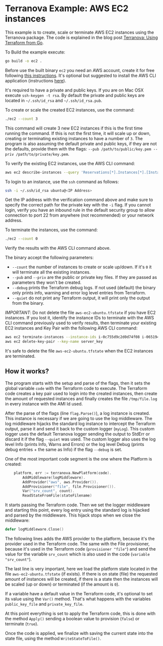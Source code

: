 # Terranova Example: AWS EC2 instances

This example is to create, scale or terminate AWS EC2 instances using the Terranova package. The code is explained in the blog post [Terranova: Using Terraform from Go](http://blog.johandry.com/post/terranova-terraform-from-go/).

To Build the example execute:

```bash
go build -o ec2 .
```

Before use the built binary `ec2` you need an AWS account, create it for free following [this instructions](https://aws.amazon.com/premiumsupport/knowledge-center/create-and-activate-aws-account/). It's optional but suggested to install the AWS CLI application (instructions [here](https://docs.aws.amazon.com/cli/latest/userguide/cli-chap-install.html)).

It's required to have a private and public keys. If you are on Mac OSX execute `ssh-keygen -t rsa`. By default the private and public keys are located in `~/.ssh/id_rsa` and `~/.ssh/id_rsa.pub`.

To create or scale the created EC2 instances, use the command:

```bash
./ec2 --count 3
```

This command will create 3 new EC2 instances if this is the first time running the command. If this is not the first time, it will scale up or down, creating or terminating existing instances to have a number of `3`. The program is also assuming the default private and public keys, if they are not the defaults, provide them with the flags: `--pub /path/to/public/key.pem --priv /path/to/private/key.pem`.

To verify the existing EC2 instances, use the AWS CLI command:

```bash
aws ec2 describe-instances --query 'Reservations[*].Instances[*].[InstanceId, PublicIpAddress, State.Name]' --output table
```

To login to an instance, use the `ssh` command as follows:

```bash
ssh -i ~/.ssh/id_rsa ubuntu@<IP Address>
```

Get the IP address with the verification command above and make sure to specify the correct path for the private key with the `-i` flag. If you cannot login, verify you have an inbound rule in the default security group to allow connection to port 22 from anywhere (not recommended) or your network address.

To terminate the instances, use the command:

```bash
./ec2 --count 0
```

Verify the results with the AWS CLI command above.

The binary accept the following parameters:

* `--count` the number of instances to create or scale up/down. If it's `0` it will terminate all the existing instances.
* `--pub` and `--priv` are the public or private key files. If they are passed as parameters they won't be created.
* `--debug` prints the Terraform debug logs. If not used (default) the binary only prints info, warning and error log level entries from Terraform.
* `--quiet` do not print any Terraform output, it will print only the output from the binary.

*IMPORTANT*: Do not delete the file `aws-ec2-ubuntu.tfstate` if you have EC2 instances. If you lost it, identify the instance IDs to terminate with the AWS CLI command previously used to verify results, then terminate your existing EC2 instances and Key Pair with the following AWS CLI command:

```bash
aws ec2 terminate-instances --instance-ids i-0c755d9c2d0d74f08 i-06519480197f8a82e
aws ec2 delete-key-pair --key-name server_key
```

It's safe to delete the file `aws-ec2-ubuntu.tfstate` when the EC2 instances are terminated.

## How it works?

The program starts with the setup and parse of the flags, then it sets the global variable `code` with the Terraform code to execute. The Terraform code creates a key pair used to login into the created instances, then create the amount of requested instances and finally creates the file `/tmp/file.log` in every instance with the AMI Id used.

After the parse of the flags (line `flag.Parse()`), a log instance is created. This instance is necessary if we are going to use the log middleware. The log middleware hijacks the standard log instance to intercept the Terraform output, parse it and send it back to the custom logger (`myLog`). This custom logger uses the default Terranova logger sending the output to StdErr or discard it if the flag `--quiet` was used. The custom logger also uses the log level Info (prints Info, Warns and Errors) or the log level Debug (prints debug entries + the same as Info) if the flag `--debug` is set.

One of the most important code segment is the one where the Platform is created:

```go
	platform, err := terranova.NewPlatform(code).
		AddMiddleware(logMiddleware).
		AddProvider("aws", aws.Provider()).
		AddProvisioner("file", file.Provisioner()).
		Var("srv_count", count).
		ReadStateFromFile(stateFilename)
```

It starts passing the Terraform code. Then we set the logger middleware and starting this point, every log entry using the standard log is hijacked and parsed by the middleware. This hijack stops when we close the middleware:

```go
defer logMiddleware.Close()
```

The following lines adds the AWS provider to the platform, because it's the provider used in the Terraform code. The same with the File provisioner, because it's used in the Terraform code (`provisioner "file"`) and send the value for the variable `srv_count` which is also used in the code (`variable "srv_count"`).

The last line is very important, here we load the platform state located in the file `aws-ec2-ubuntu.tfstate` (if exists). If there is on state (file) the requested amount of instances will be created, if there is a state then the instances will be scaled (up or down) or terminated (if the amount is `0`).

If a variable have a default value in the Terraform code, it's optional to set its value using the `Var()` method. That's what happens with the variables `public_key_file` and `private_key_file`.

At this point everything is set to apply the Terraform code, this is done with the method `Apply()` sending a boolean value to provision (`false`) or terminate (`true`).

Once the code is applied, we finalize with saving the current state into the state file, using the method `WriteStateToFile()`.